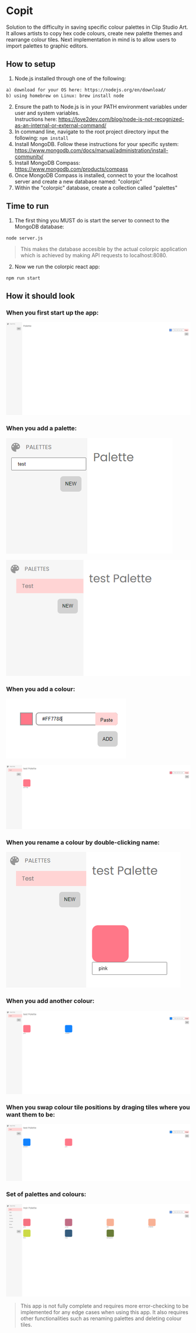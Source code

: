 # Copit

Solution to the difficulty in saving specific colour palettes in Clip Studio Art. It allows artists to copy hex code colours, create new palette themes and rearrange colour tiles. Next implementation in mind is to allow users to import palettes to graphic editors.

## How to setup

1. Node.js installed through one of the following:

```
a) download for your OS here: https://nodejs.org/en/download/
b) using homebrew on Linux: brew install node
```

2. Ensure the path to Node.js is in your PATH environment variables under user and system variables.\
   Instructions here: https://love2dev.com/blog/node-is-not-recognized-as-an-internal-or-external-command/
3. In command line, navigate to the root project directory input the following:
   `npm install`
4. Install MongoDB. Follow these instructions for your specific system: https://www.mongodb.com/docs/manual/administration/install-community/
5. Install MongoDB Compass: https://www.mongodb.com/products/compass
6. Once MongoDB Compass is installed, connect to your the localhost server and create a new database named: "colorpic"
7. Within the "colorpic" database, create a collection called "palettes"

## Time to run

1. The first thing you MUST do is start the server to connect to the MongoDB database:

```
node server.js
```

> This makes the database accesible by the actual colorpic application which is achieved by making API requests to localhost:8080.

2. Now we run the colorpic react app:

```
npm run start
```

## How it should look

### When you first start up the app:

![color pic screenshot](./images/colorpic-first-start-up-look.png)

### When you add a palette:

![color pic add palette screenshot](./images/add-new-palette.png)

![color pic palette added screenshot](./images/palette-added.png)

### When you add a colour:

![color pic add colour screenshot](./images/add-color.png)

![color pic colour added screenshot](./images/color-tile-added.png)

### When you rename a colour by double-clicking name:

![color pic colour tile renamed screenshot](./images/rename-colour.png)

### When you add another colour:

![color pic add another colour screenshot](./images/add-another-colour.png)

### When you swap colour tile positions by draging tiles where you want them to be:

![color pic rearrange colour tiles screenshot](./images/rearrange-colours.png)

### Set of palettes and colours:

![color pic fully populated screenshot](./images/color-pic-populated-db.png)

> This app is not fully complete and requires more error-checking to be implemented for any edge cases when using this app. It also requires other functionalities such as renaming palettes and deleting colour tiles.
